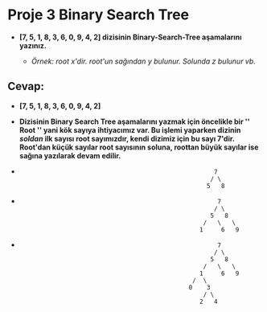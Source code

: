 # Proje 3 **Binary Search Tree**
 + **[7, 5, 1, 8, 3, 6, 0, 9, 4, 2] dizisinin Binary-Search-Tree aşamalarını yazınız.**

    + *Örnek: root x'dir. root'un sağından y bulunur. Solunda z bulunur vb.*


## Cevap:

+ **[7, 5, 1, 8, 3, 6, 0, 9, 4, 2]**

+ **Dizisinin Binary Search Tree aşamalarını yazmak için öncelikle bir '' Root '' yani kök sayıya ihtiyacımız var.
Bu işlemi yaparken dizinin *soldan* ilk sayısı root sayımızdır, kendi dizimiz için bu sayı 7'dir.
Root'dan küçük sayılar root sayısının soluna, roottan büyük sayılar ise sağına yazılarak devam edilir.**


+                                                           7
                                                           / \
                                                          5   8

                                 
                                 
                                 
                                 
                               
                               
+                                                            7                               
                                                            / \
                                                           5   8
                                                         /   \   \
                                                        1     6   9
                                                  



+                                                            7                               
                                                            / \
                                                           5   8
                                                         /   \   \
                                                        1     6   9
                                                      /  \
                                                     0    3
                                                         / \
                                                        2   4                                                        
                                    

